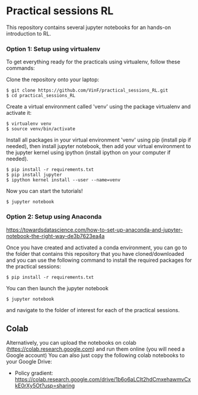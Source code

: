 # Practical sessions RL

This repository contains several jupyter notebooks for an hands-on introduction to RL.

### Option 1: Setup using virtualenv

To get everything ready for the practicals using virtualenv, follow these commands:

Clone the repository onto your laptop:
```
$ git clone https://github.com/VinF/practical_sessions_RL.git
$ cd practical_sessions_RL
```

Create a virtual environment called 'venv' using the package virtualenv and activate it:
```
$ virtualenv venv
$ source venv/bin/activate
```

Install all packages in your virtual environment 'venv' using pip (install pip if needed), then install jupyter notebook, then add your virtual environment to the jupyter kernel using ipython (install ipython on your computer if needed).
```
$ pip install -r requirements.txt
$ pip install jupyter
$ ipython kernel install --user --name=venv
```

Now you can start the tutorials!
```
$ jupyter notebook
```

### Option 2: Setup using Anaconda

https://towardsdatascience.com/how-to-set-up-anaconda-and-jupyter-notebook-the-right-way-de3b7623ea4a

Once you have created and activated a conda environment, you can go to the folder that contains this repository that you have cloned/downloaded and you can use the following command to install the required packages for the practical sessions:
```
$ pip install -r requirements.txt
```

You can then launch the jupyter notebook
```
$ jupyter notebook
```
and navigate to the folder of interest for each of the practical sessions.


## Colab

Alternatively, you can upload the notebooks on colab (https://colab.research.google.com) and run them online (you will need a Google account)
You can also just copy the following colab notebooks to your Google Drive:
* Policy gradient: https://colab.research.google.com/drive/1b6o6aLCIt2hdCmxehawmvCxkE0rXy5Ot?usp=sharing
